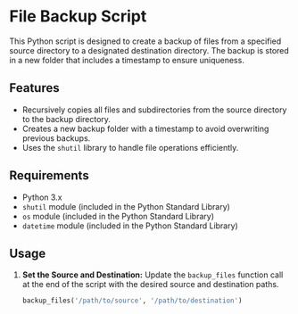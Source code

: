 # File Backup Script

This Python script is designed to create a backup of files from a specified source directory to a designated destination directory. The backup is stored in a new folder that includes a timestamp to ensure uniqueness.

## Features

- Recursively copies all files and subdirectories from the source directory to the backup directory.
- Creates a new backup folder with a timestamp to avoid overwriting previous backups.
- Uses the `shutil` library to handle file operations efficiently.

## Requirements

- Python 3.x
- `shutil` module (included in the Python Standard Library)
- `os` module (included in the Python Standard Library)
- `datetime` module (included in the Python Standard Library)

## Usage

1. **Set the Source and Destination:**
   Update the `backup_files` function call at the end of the script with the desired source and destination paths.

   ```python
   backup_files('/path/to/source', '/path/to/destination')


